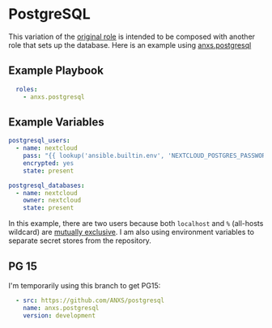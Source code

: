 # PostgreSQL

This variation of the [original role](https://github.com/Tronde/ansible_role_deploy_nextcloud_with_mariadb_pod) is intended to be composed with another role that sets up the database. Here is an example using [anxs.postgresql](https://github.com/ANXS/postgresql)

## Example Playbook

```yaml
  roles:
    - anxs.postgresql
```

## Example Variables

```yaml
postgresql_users:
  - name: nextcloud
    pass: "{{ lookup('ansible.builtin.env', 'NEXTCLOUD_POSTGRES_PASSWORD') }}"
    encrypted: yes
    state: present

postgresql_databases:
  - name: nextcloud
    owner: nextcloud
    state: present
```

In this example, there are two users because both `localhost` and `%` (all-hosts wildcard) are [mutually exclusive](https://stackoverflow.com/q/10823854/9290). I am also using environment variables to  separate secret stores from the repository.

## PG 15

I'm temporarily using this branch to get PG15:

```yaml
  - src: https://github.com/ANXS/postgresql
    name: anxs.postgresql
    version: development
```